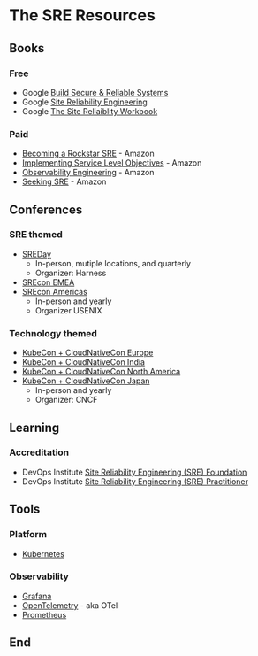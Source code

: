 # The SRE Resources

## Books

### Free

* Google [Build Secure & Reliable Systems](https://google.github.io/building-secure-and-reliable-systems/raw/toc.html)
* Google [Site Reliability Engineering](https://sre.google/sre-book/table-of-contents/)
* Google [The Site Reliaiblity Workbook](https://sre.google/workbook/table-of-contents/)

### Paid

* [Becoming a Rockstar SRE](https://packt.link/H0G2R) - Amazon
* [Implementing Service Level Objectives](https://www.amazon.com/Implementing-Service-Level-Objectives-Practical/dp/1492076813/) - Amazon
* [Observability Engineering](https://www.amazon.com/Observability-Engineering-Achieving-Production-Excellence/dp/1492076449/) - Amazon
* [Seeking SRE](https://www.amazon.com/Seeking-SRE-Conversations-Running-Production/dp/1491978864/) - Amazon

## Conferences

### SRE themed

* [SREDay](https://sreday.com/)
  * In-person, mutiple locations, and quarterly
  * Organizer: Harness
* [SREcon EMEA](https://www.usenix.org/srecon)
* [SREcon Americas](https://www.usenix.org/srecon)
  * In-person and yearly
  * Organizer USENIX

### Technology themed

* [KubeCon + CloudNativeCon Europe](https://events.linuxfoundation.org/kubecon-cloudnativecon-europe/)
* [KubeCon + CloudNativeCon India](https://events.linuxfoundation.org/kubecon-cloudnativecon-india/)
* [KubeCon + CloudNativeCon North America](https://events.linuxfoundation.org/kubecon-cloudnativecon-north-america/)
* [KubeCon + CloudNativeCon Japan](https://events.linuxfoundation.org/kubecon-cloudnativecon-japan/)
  * In-person and yearly
  * Organizer: CNCF

## Learning

### Accreditation

* DevOps Institute [Site Reliability Engineering (SRE) Foundation](https://www.devopsinstitute.com/certifications/sre-foundation/)
* DevOps Institute [Site Reliability Engineering (SRE) Practitioner](https://www.devopsinstitute.com/certifications/sre-practitioner/)

## Tools

### Platform

* [Kubernetes](https://kubernetes.io)

### Observability

* [Grafana](https://grafana.com/oss/grafana/)
* [OpenTelemetry](https://opentelemetry.io) - aka OTel
* [Prometheus](https://prometheus.io)

## End
